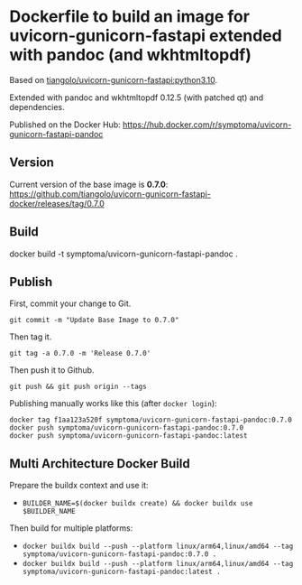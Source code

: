 # Dockerfile to build an image for uvicorn-gunicorn-fastapi extended with pandoc (and wkhtmltopdf)

Based on [tiangolo/uvicorn-gunicorn-fastapi:python3.10](https://github.com/tiangolo/uvicorn-gunicorn-fastapi-docker).

Extended with pandoc and wkhtmltopdf 0.12.5 (with patched qt) and dependencies.

Published on the Docker Hub: https://hub.docker.com/r/symptoma/uvicorn-gunicorn-fastapi-pandoc

## Version

Current version of the base image is **0.7.0**: https://github.com/tiangolo/uvicorn-gunicorn-fastapi-docker/releases/tag/0.7.0

## Build

docker build -t symptoma/uvicorn-gunicorn-fastapi-pandoc .

## Publish

First, commit your change to Git. 

`git commit -m "Update Base Image to 0.7.0"`

Then tag it. 

`git tag -a 0.7.0 -m 'Release 0.7.0'`

Then push it to Github.

`git push && git push origin --tags`

Publishing manually works like this (after `docker login`):

```
docker tag f1aa123a520f symptoma/uvicorn-gunicorn-fastapi-pandoc:0.7.0
docker push symptoma/uvicorn-gunicorn-fastapi-pandoc:0.7.0
docker push symptoma/uvicorn-gunicorn-fastapi-pandoc:latest
```

## Multi Architecture Docker Build

Prepare the buildx context and use it:

* `BUILDER_NAME=$(docker buildx create) && docker buildx use $BUILDER_NAME`

Then build for multiple platforms:

* `docker buildx build --push --platform linux/arm64,linux/amd64 --tag symptoma/uvicorn-gunicorn-fastapi-pandoc:0.7.0 .`
* `docker buildx build --push --platform linux/arm64,linux/amd64 --tag symptoma/uvicorn-gunicorn-fastapi-pandoc:latest .`